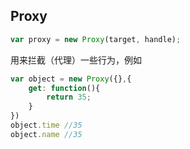 ## Proxy
```js
var proxy = new Proxy(target, handle);
```

用来拦截（代理）一些行为，例如

```js
var object = new Proxy({},{
    get: function(){
    	return 35;
    }
})
object.time //35
object.name //35
```


